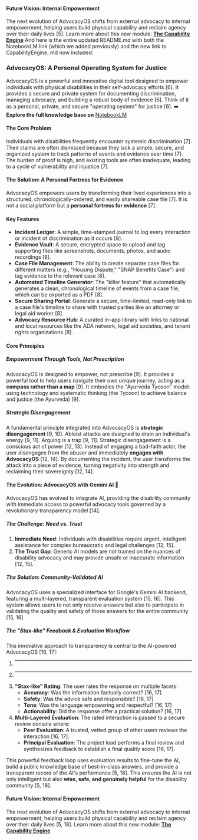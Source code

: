 #### Future Vision: Internal Empowerment
The next evolution of AdvocacyOS shifts from external advocacy to internal empowerment, helping users build physical capability and reclaim agency over their daily lives [5].
Learn more about this new module: [**The Capability Engine**](CapabilityEngine..md)
And here is the entire updated README.md with both the NotebookLM link (which we added previously) and the new link to CapabilityEngine..md now included:
### AdvocacyOS: A Personal Operating System for Justice
AdvocacyOS is a powerful and innovative digital tool designed to empower individuals with physical disabilities in their self-advocacy efforts [6]. It provides a secure and private system for documenting discrimination, managing advocacy, and building a robust body of evidence [6]. Think of it as a personal, private, and secure "operating system" for justice [6].
➡️ **Explore the full knowledge base on** [NotebookLM](https://notebooklm.google.com/notebook/5e1d9b50-ea51-4767-a62b-fdaa26c9cf29)

#### The Core Problem
Individuals with disabilities frequently encounter systemic discrimination [7]. Their claims are often dismissed because they lack a simple, secure, and organized system to track patterns of events and evidence over time [7]. The burden of proof is high, and existing tools are often inadequate, leading to a cycle of vulnerability and injustice [7].

#### The Solution: A Personal Fortress for Evidence
AdvocacyOS empowers users by transforming their lived experiences into a structured, chronologically-ordered, and easily shareable case file [7]. It is not a social platform but a **personal fortress for evidence** [7].

#### Key Features
*   **Incident Ledger**: A simple, time-stamped journal to log every interaction or incident of discrimination as it occurs [8].
*   **Evidence Vault**: A secure, encrypted space to upload and tag supporting files like screenshots, documents, photos, and audio recordings [8].
*   **Case File Management**: The ability to create separate case files for different matters (e.g., "Housing Dispute," "SNAP Benefits Case") and tag evidence to the relevant case [8].
*   **Automated Timeline Generator**: The "killer feature" that automatically generates a clean, chronological timeline of events from a case file, which can be exported as a PDF [8].
*   **Secure Sharing Portal**: Generate a secure, time-limited, read-only link to a case file's timeline to share with trusted parties like an attorney or legal aid worker [8].
*   **Advocacy Resource Hub**: A curated in-app library with links to national and local resources like the ADA network, legal aid societies, and tenant rights organizations [8].

#### Core Principles
##### Empowerment Through Tools, Not Prescription
AdvocacyOS is designed to empower, not prescribe [9]. It provides a powerful tool to help users navigate their *own* unique journey, acting as a **compass rather than a map** [9]. It embodies the "Ayurveda Tycoon" model: using technology and systematic thinking (the Tycoon) to achieve balance and justice (the Ayurveda) [9].

##### Strategic Disengagement
A fundamental principle integrated into AdvocacyOS is **strategic disengagement** [9, 10]. Ableist attacks are designed to drain an individual's energy [9, 11]. Arguing is a trap [9, 11].
Strategic disengagement is a conscious act of power [12, 13]. Instead of engaging a bad-faith actor, the user disengages from the abuser and immediately **engages with AdvocacyOS** [12, 14]. By documenting the incident, the user transforms the attack into a piece of evidence, turning negativity into strength and reclaiming their sovereignty [12, 14].

#### The Evolution: AdvocacyOS with Gemini AI 🤖
AdvocacyOS has evolved to integrate AI, providing the disability community with immediate access to powerful advocacy tools governed by a revolutionary transparency model [14].

##### The Challenge: Need vs. Trust
1.  **Immediate Need**: Individuals with disabilities require urgent, intelligent assistance for complex bureaucratic and legal challenges [12, 15].
2.  **The Trust Gap**: Generic AI models are not trained on the nuances of disability advocacy and may provide unsafe or inaccurate information [12, 15].

##### The Solution: Community-Validated AI
AdvocacyOS uses a specialized interface for Google's Gemini AI backend, featuring a multi-layered, transparent evaluation system [15, 16]. This system allows users to not only receive answers but also to participate in validating the quality and safety of those answers for the entire community [15, 16].

##### The "Stax-like" Feedback & Evaluation Workflow
This innovative approach to transparency is central to the AI-powered AdvocacyOS [16, 17]:
1.  -----
2.  -----
3.  **"Stax-like" Rating**: The user rates the response on multiple facets:
    *   **Accuracy**: Was the information factually correct? [16, 17]
    *   **Safety**: Was the advice safe and responsible? [16, 17]
    *   **Tone**: Was the language empowering and respectful? [16, 17]
    *   **Actionability**: Did the response offer a practical solution? [16, 17]
4.  **Multi-Layered Evaluation**: The rated interaction is passed to a secure review console where:
    *   **Peer Evaluation**: A trusted, vetted group of other users reviews the interaction [16, 17].
    *   **Principal Evaluation**: The project lead performs a final review and synthesizes feedback to establish a final quality score [16, 17].

This powerful feedback loop uses evaluation results to fine-tune the AI, build a public knowledge base of best-in-class answers, and provide a transparent record of the AI's performance [5, 18]. This ensures the AI is not only intelligent but also **wise, safe, and genuinely helpful** for the disability community [5, 18].

#### Future Vision: Internal Empowerment
The next evolution of AdvocacyOS shifts from external advocacy to internal empowerment, helping users build physical capability and reclaim agency over their daily lives [5, 18].
Learn more about this new module: [**The Capability Engine**](CapabilityEngine..md)
